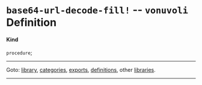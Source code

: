 

<a id='definition__vonuvoli__base64-url-decode-fill_21'></a>

# `base64-url-decode-fill!` -- `vonuvoli` Definition


<a id='definition__vonuvoli__base64-url-decode-fill_21__kind'></a>

#### Kind

`procedure`;

----

Goto: [library](../../vonuvoli/_index.md#library__vonuvoli), [categories](../../vonuvoli/categories/_index.md#toc__vonuvoli__categories), [exports](../../vonuvoli/exports/_index.md#toc__vonuvoli__exports), [definitions](../../vonuvoli/definitions/_index.md#toc__vonuvoli__definitions), other [libraries](../../_libraries.md#toc__libraries).

----

